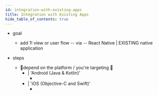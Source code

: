 ```yaml
---
id: integration-with-existing-apps
title: Integration with Existing Apps
hide_table_of_contents: true
---
```


* goal
  * add 1! view or user flow -- via -- React Native | EXISTING native application
 
* steps
  * 👀depend on the platform / you're targeting 👀
    * | 'Android (Java & Kotlin)'
      * <IntegrationKotlin /> 
    * | 'iOS (Objective-C and Swift)'
      * <IntegrationApple />

